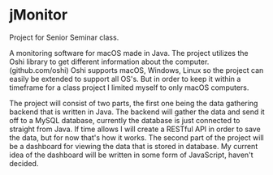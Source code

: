 # jMonitor
Project for Senior Seminar class.

A monitoring software for macOS made in Java.
The project utilizes the Oshi library to get different information about the computer. (github.com/oshi)
Oshi supports macOS, Windows, Linux so the project can easily be extended to support all OS's.
But in order to keep it within a timeframe for a class project I limited myself to only macOS computers.

The project will consist of two parts, the first one being the data gathering backend that is written in Java.
The backend will gather the data and send it off to a MySQL database, currently the database is just connected to straight from Java.
If time allows I will create a RESTful API in order to save the data, but for now that's how it works.
The second part of the project will be a dashboard for viewing the data that is stored in database.
My current idea of the dashboard will be written in some form of JavaScript, haven't decided.